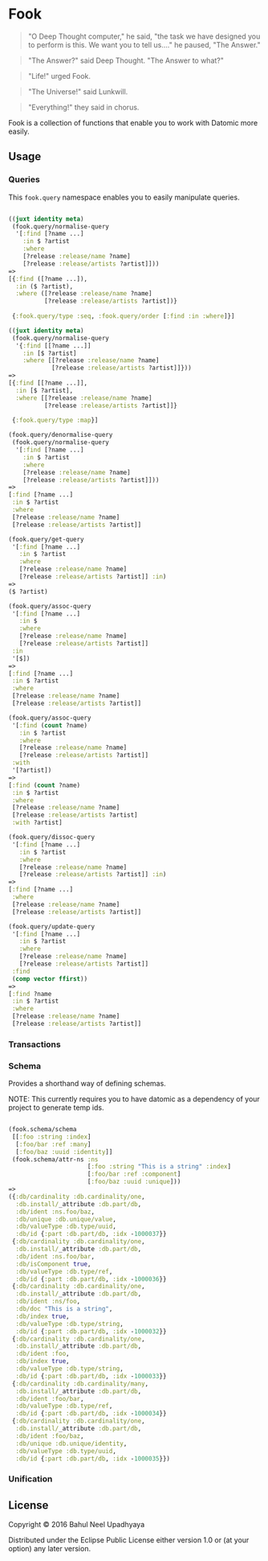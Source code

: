 # Fook

> "O Deep Thought computer," he said, "the task we have designed you to perform is this. We want you to tell us...." he paused, "The Answer."

> "The Answer?" said Deep Thought. "The Answer to what?"

> "Life!" urged Fook.

> "The Universe!" said Lunkwill.

> "Everything!" they said in chorus.

Fook is a collection of functions that enable you to work with Datomic more easily.

## Usage

### Queries

This `fook.query` namespace enables you to easily manipulate queries.

```clojure

((juxt identity meta)
 (fook.query/normalise-query
  '[:find [?name ...]
    :in $ ?artist
    :where
    [?release :release/name ?name]
    [?release :release/artists ?artist]]))
=>
[{:find ([?name ...]),
  :in ($ ?artist),
  :where ([?release :release/name ?name]
          [?release :release/artists ?artist])}
 
 {:fook.query/type :seq, :fook.query/order [:find :in :where]}]

((juxt identity meta)
 (fook.query/normalise-query
  '{:find [[?name ...]]
    :in [$ ?artist]
    :where [[?release :release/name ?name]
            [?release :release/artists ?artist]]}))
=>
[{:find [[?name ...]],
  :in [$ ?artist],
  :where [[?release :release/name ?name]
          [?release :release/artists ?artist]]}
 
 {:fook.query/type :map}]

(fook.query/denormalise-query
 (fook.query/normalise-query
  '[:find [?name ...]
    :in $ ?artist
    :where
    [?release :release/name ?name]
    [?release :release/artists ?artist]]))
=>
[:find [?name ...]
 :in $ ?artist
 :where
 [?release :release/name ?name]
 [?release :release/artists ?artist]]

(fook.query/get-query
 '[:find [?name ...]
   :in $ ?artist
   :where
   [?release :release/name ?name]
   [?release :release/artists ?artist]] :in)
=>
($ ?artist)

(fook.query/assoc-query
 '[:find [?name ...]
   :in $
   :where 
   [?release :release/name ?name]
   [?release :release/artists ?artist]]
 :in
 '[$])
=>
[:find [?name ...]
 :in $ ?artist
 :where
 [?release :release/name ?name]
 [?release :release/artists ?artist]]

(fook.query/assoc-query
 '[:find (count ?name)
   :in $ ?artist
   :where
   [?release :release/name ?name]
   [?release :release/artists ?artist]]
 :with
 '[?artist])
=>
[:find (count ?name)
 :in $ ?artist
 :where
 [?release :release/name ?name]
 [?release :release/artists ?artist]
 :with ?artist]

(fook.query/dissoc-query
 '[:find [?name ...]
   :in $ ?artist
   :where 
   [?release :release/name ?name]
   [?release :release/artists ?artist]] :in)
=>
[:find [?name ...]
 :where
 [?release :release/name ?name]
 [?release :release/artists ?artist]]

(fook.query/update-query
 '[:find [?name ...]
   :in $ ?artist
   :where
   [?release :release/name ?name]
   [?release :release/artists ?artist]]
 :find
 (comp vector ffirst))
=>
[:find ?name
 :in $ ?artist
 :where
 [?release :release/name ?name]
 [?release :release/artists ?artist]]

```

### Transactions

### Schema

Provides a shorthand way of defining schemas.

NOTE: This currently requires you to have datomic as a dependency of
your project to generate temp ids.

```clojure

(fook.schema/schema
 [[:foo :string :index]
  [:foo/bar :ref :many]
  [:foo/baz :uuid :identity]]
 (fook.schema/attr-ns :ns
                      [:foo :string "This is a string" :index]
                      [:foo/bar :ref :component]
                      [:foo/baz :uuid :unique]))
=>
({:db/cardinality :db.cardinality/one,
  :db.install/_attribute :db.part/db,
  :db/ident :ns.foo/baz,
  :db/unique :db.unique/value,
  :db/valueType :db.type/uuid,
  :db/id {:part :db.part/db, :idx -1000037}}
 {:db/cardinality :db.cardinality/one,
  :db.install/_attribute :db.part/db,
  :db/ident :ns.foo/bar,
  :db/isComponent true,
  :db/valueType :db.type/ref,
  :db/id {:part :db.part/db, :idx -1000036}}
 {:db/cardinality :db.cardinality/one,
  :db.install/_attribute :db.part/db,
  :db/ident :ns/foo,
  :db/doc "This is a string",
  :db/index true,
  :db/valueType :db.type/string,
  :db/id {:part :db.part/db, :idx -1000032}}
 {:db/cardinality :db.cardinality/one,
  :db.install/_attribute :db.part/db,
  :db/ident :foo,
  :db/index true,
  :db/valueType :db.type/string,
  :db/id {:part :db.part/db, :idx -1000033}}
 {:db/cardinality :db.cardinality/many,
  :db.install/_attribute :db.part/db,
  :db/ident :foo/bar,
  :db/valueType :db.type/ref,
  :db/id {:part :db.part/db, :idx -1000034}}
 {:db/cardinality :db.cardinality/one,
  :db.install/_attribute :db.part/db,
  :db/ident :foo/baz,
  :db/unique :db.unique/identity,
  :db/valueType :db.type/uuid,
  :db/id {:part :db.part/db, :idx -1000035}})

```

### Unification


## License

Copyright © 2016 Bahul Neel Upadhyaya

Distributed under the Eclipse Public License either version 1.0 or (at
your option) any later version.
